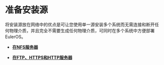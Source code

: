 # 准备安装源<a name="ZH-CN_TOPIC_0183222658"></a>

将安装源放在网络中的优点是可让您使用单一源安装多个系统而无需连接和断开任何物理介质，并且完全不需要生成任何物理介质，可同时在多个系统中方便部署EulerOS。

-   **[在NFS服务器](在NFS服务器.md)**  

-   **[在FTP、HTTPS和HTTP服务器](在FTP-HTTPS和HTTP服务器.md)**  


